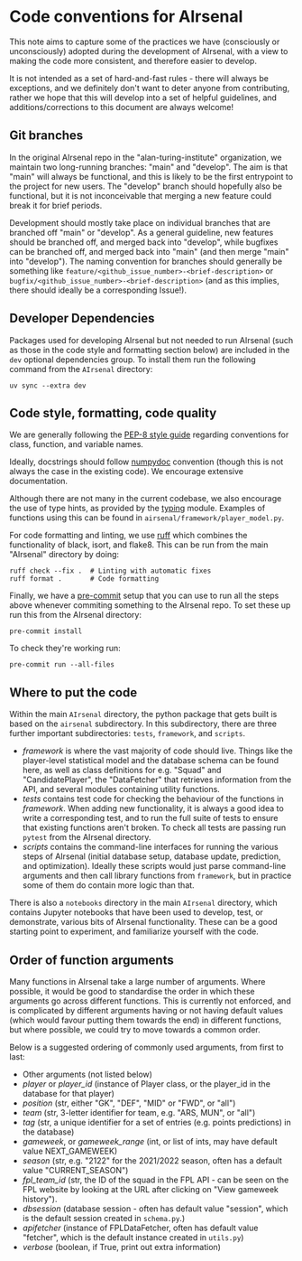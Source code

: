 # Code conventions for AIrsenal

This note aims to capture some of the practices we have (consciously or
unconsciously) adopted during the development of AIrsenal, with a view
to making the code more consistent, and therefore easier to develop.

It is not intended as a set of hard-and-fast rules - there will always be
exceptions, and we definitely don't want to deter anyone from contributing,
rather we hope that this will develop into a set of helpful guidelines, and
additions/corrections to this document are always welcome!

## Git branches

In the original AIrsenal repo in the "alan-turing-institute" organization, we
maintain two long-running branches: "main" and "develop".
The aim is that "main" will always be functional, and this is likely to be the
first entrypoint to the project for new users.
The "develop" branch should hopefully also be functional, but it is not inconceivable that merging a new feature could break it for brief periods.

Development should mostly take place on individual branches that are branched off "main" or "develop".   As a general guideline, new features should be branched off, and merged back into "develop", while bugfixes can be branched off, and merged back into "main" (and then merge "main" into "develop").
The naming convention for branches should generally be something like
`feature/<github_issue_number>-<brief-description>` or `bugfix/<github_issue_number>-<brief-description>` (and as this implies, there should ideally be a corresponding Issue!).

## Developer Dependencies

Packages used for developing AIrsenal but not needed to run AIrsenal (such as those in the code style and formatting section below) are included in the `dev` optional dependencies group. To install them run the following command from the `AIrsenal` directory:
```
uv sync --extra dev
```

## Code style, formatting, code quality

We are generally following the [PEP-8 style guide][link_pep8] regarding conventions for class, function, and variable names.

Ideally, docstrings should follow [numpydoc][link_numpydoc] convention (though this is not always the case in the existing code).
We encourage extensive documentation.

Although there are not many in the current codebase, we also encourage the use of type hints, as provided by the [typing](link_typing) module. Examples of functions using this can be found in `airsenal/framework/player_model.py`.

For code formatting and linting, we use [ruff](https://docs.astral.sh/ruff/) which combines the functionality of black, isort, and flake8. This can be run from the main "AIrsenal" directory by doing:
```
ruff check --fix .  # Linting with automatic fixes
ruff format .       # Code formatting
```

Finally, we have a [pre-commit](https://pre-commit.com/) setup that you can use to run all the steps above whenever commiting something to the AIrsenal repo. To set these up run this from the AIrsenal directory:
```
pre-commit install
```
To check they're working run:
```
pre-commit run --all-files
```

## Where to put the code

Within the main `AIrsenal` directory, the python package that gets built is based on the `airsenal` subdirectory.   In this subdirectory, there are three further important subdirectories: `tests`, `framework`, and `scripts`.
* *framework* is where the vast majority of code should live.  Things like the player-level statistical model and the database schema can be found here, as well as class definitions for e.g. "Squad" and "CandidatePlayer", the "DataFetcher" that retrieves information from the API, and several modules containing utility functions.
* *tests* contains test code for checking the behaviour of the functions in *framework*.  When adding new functionality, it is always a good idea to write a corresponding test, and to run the full suite of tests to ensure that existing functions aren't broken. To check all tests are passing run `pytest` from the AIrsenal directory.
* *scripts* contains the command-line interfaces for running the various steps of AIrsenal (initial database setup, database update, prediction, and optimization).  Ideally these scripts would just parse command-line arguments and then call library functions from `framework`, but in practice some of them do contain more logic than that.

There is also a `notebooks` directory in the main `AIrsenal` directory, which contains Jupyter notebooks that have been used to develop, test, or demonstrate, various bits of AIrsenal functionality.   These can be a good starting point to experiment, and familiarize yourself with the code.


## Order of function arguments

Many functions in AIrsenal take a large number of arguments.  Where possible, it
would be good to standardise the order in which these arguments go across different functions.  This is currently not enforced, and is complicated by different arguments having or not having default values (which would favour putting them towards the end) in different functions, but where possible, we could try to move towards a common order.

Below is a suggested ordering of commonly used arguments, from first to last:
* Other arguments (not listed below)
* *player* or *player_id* (instance of Player class, or the player_id in the database for that player)
* *position* (str, either "GK", "DEF", "MID" or "FWD", or "all")
* *team* (str, 3-letter identifier for team, e.g. "ARS, MUN", or "all")
* *tag* (str, a unique identifier for a set of entries (e.g. points predictions) in the database)
* *gameweek*, or *gameweek_range* (int, or list of ints, may have default value NEXT_GAMEWEEK)
* *season* (str, e.g. "2122" for the 2021/2022 season, often has a default value "CURRENT_SEASON")
* *fpl_team_id* (str, the ID of the squad in the FPL API - can be seen on the FPL website by looking at the URL after clicking on "View gameweek history").
* *dbsession* (database session - often has default value "session", which is the default session created in `schema.py`.)
* *apifetcher* (instance of FPLDataFetcher, often has default value "fetcher", which is the default instance created in `utils.py`)
* *verbose* (boolean, if True, print out extra information)

[link_numpydoc]: https://numpydoc.readthedocs.io/en/latest/format.html
[link_pep8]: https://www.python.org/dev/peps/pep-0008/
[link_typing]: https://docs.python.org/3/library/typing.html
